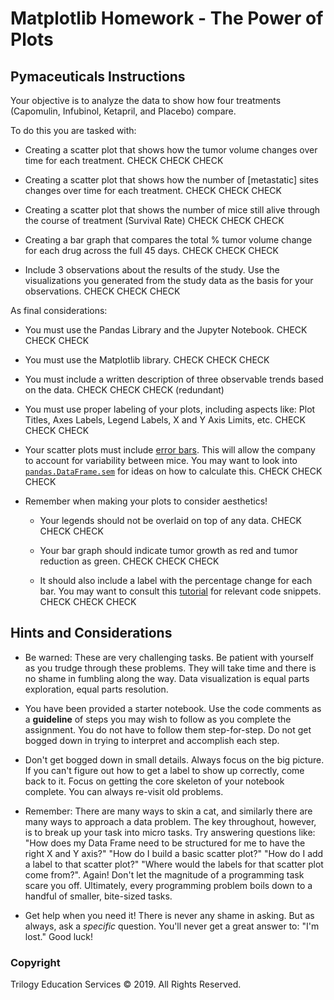 # Matplotlib Homework - The Power of Plots

## Pymaceuticals Instructions

Your objective is to analyze the data to show how four treatments (Capomulin, Infubinol, Ketapril, and Placebo) compare.

To do this you are tasked with:





* Creating a scatter plot that shows how the tumor volume changes over time for each treatment.
CHECK CHECK CHECK

* Creating a scatter plot that shows how the number of [metastatic] sites changes over time for each treatment.
CHECK CHECK CHECK

* Creating a scatter plot that shows the number of mice still alive through the course of treatment (Survival Rate)
CHECK CHECK CHECK

* Creating a bar graph that compares the total % tumor volume change for each drug across the full 45 days.
CHECK CHECK CHECK

* Include 3 observations about the results of the study. Use the visualizations you generated from the study data as the basis for your observations.
CHECK CHECK CHECK

As final considerations:

* You must use the Pandas Library and the Jupyter Notebook.
CHECK CHECK CHECK

* You must use the Matplotlib library.
CHECK CHECK CHECK

* You must include a written description of three observable trends based on the data.
CHECK CHECK CHECK (redundant)

* You must use proper labeling of your plots, including aspects like: Plot Titles, Axes Labels, Legend Labels, X and Y Axis Limits, etc.
CHECK CHECK CHECK

* Your scatter plots must include [error bars](https://en.wikipedia.org/wiki/Error_bar). This will allow the company to account for variability between mice. You may want to look into [`pandas.DataFrame.sem`](http://pandas.pydata.org/pandas-docs/stable/generated/pandas.DataFrame.sem.html) for ideas on how to calculate this.
CHECK CHECK CHECK

* Remember when making your plots to consider aesthetics!
  * Your legends should not be overlaid on top of any data.
  CHECK CHECK CHECK
    
  * Your bar graph should indicate tumor growth as red and tumor reduction as green.
  CHECK CHECK CHECK
  
  * It should also include a label with the percentage change for each bar. You may want to consult this [tutorial](http://composition.al/blog/2015/11/29/a-better-way-to-add-labels-to-bar-charts-with-matplotlib/) for relevant code snippets.
  CHECK CHECK CHECK


## Hints and Considerations

* Be warned: These are very challenging tasks. Be patient with yourself as you trudge through these problems. They will take time and there is no shame in fumbling along the way. Data visualization is equal parts exploration, equal parts resolution.

* You have been provided a starter notebook. Use the code comments as a **guideline** of steps you may wish to follow as you complete the assignment. You do not have to follow them step-for-step. Do not get bogged down in trying to interpret and accomplish each step.

* Don't get bogged down in small details. Always focus on the big picture. If you can't figure out how to get a label to show up correctly, come back to it. Focus on getting the core skeleton of your notebook complete. You can always re-visit old problems.

* Remember: There are many ways to skin a cat, and similarly there are many ways to approach a data problem. The key throughout, however, is to break up your task into micro tasks. Try answering questions like: "How does my Data Frame need to be structured for me to have the right X and Y axis?" "How do I build a basic scatter plot?" "How do I add a label to that scatter plot?" "Where would the labels for that scatter plot come from?". Again! Don't let the magnitude of a programming task scare you off. Ultimately, every programming problem boils down to a handful of smaller, bite-sized tasks.

* Get help when you need it! There is never any shame in asking. But as always, ask a _specific_ question. You'll never get a great answer to: "I'm lost." Good luck!

### Copyright

Trilogy Education Services © 2019. All Rights Reserved.
